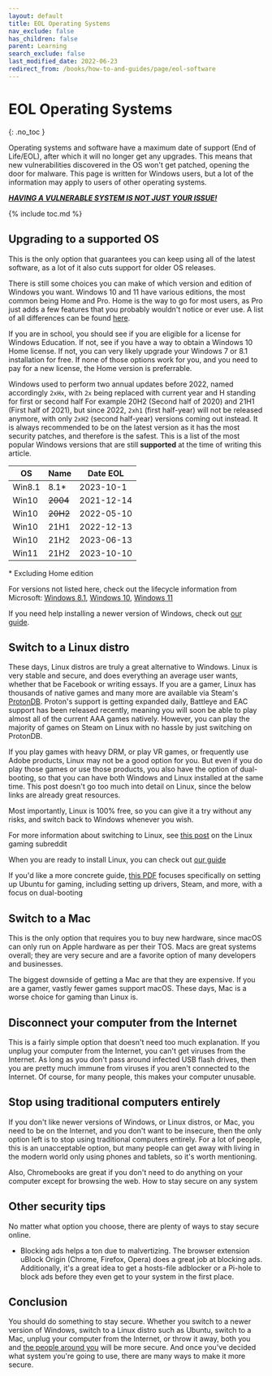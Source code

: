 ```yaml
---
layout: default
title: EOL Operating Systems
nav_exclude: false
has_children: false
parent: Learning
search_exclude: false
last_modified_date: 2022-06-23
redirect_from: /books/how-to-and-guides/page/eol-software
---
```


# EOL Operating Systems
{: .no_toc }

Operating systems and software have a maximum date of support (End of Life/EOL), after which it will no longer get any upgrades. This means that new vulnerabilities discovered in the OS won't get patched, opening the door for malware. This page is written for Windows users, but a lot of the information may apply to users of other operating systems.

***[HAVING A VULNERABLE SYSTEM IS NOT JUST YOUR ISSUE!](/docs/safety-security/security-rant)***

{% include toc.md %}

## Upgrading to a supported OS
This is the only option that guarantees you can keep using all of the latest software, as a lot of it also cuts support for older OS releases.

There is still some choices you can make of which version and edition of Windows you want. Windows 10 and 11 have various editions, the most common being Home and Pro. Home is the way to go for most users, as Pro just adds a few features that you probably wouldn't notice or ever use. A list of all differences can be found [here](https://en.wikipedia.org/wiki/Windows_10_editions#Comparison_chart).

If you are in school, you should see if you are eligible for a license for Windows Education. If not, see if you have a way to obtain a Windows 10 Home license. If not, you can very likely upgrade your Windows 7 or 8.1 installation for free. If none of those options work for you, and you need to pay for a new license, the Home version is preferrable.

Windows used to perform two annual updates before 2022, named accordingly `2xHx`, with `2x` being replaced with current year and H standing for first or second half For example 20H2 (Second half of 2020) and 21H1 (First half of 2021), but since 2022, `2xh1` (first half-year) will not be released anymore, with only `2xH2` (second half-year) versions coming out instead. It is always recommended to be on the latest version as it has the most security patches, and therefore is the safest. This is a list of the most popular Windows versions that are still **supported** at the time of writing this article.

|OS|Name|Date EOL|
|-|-|-|
|Win8.1|8.1*|2023-10-1|
|Win10|~~2004~~|2021-12-14|
|Win10|~~20H2~~|2022-05-10|
|Win10|21H1|2022-12-13|
|Win10|21H2|2023-06-13|
|Win11|21H2|2023-10-10|

\* Excluding Home edition

For versions not listed here, check out the lifecycle information from Microsoft: [Windows 8.1](https://docs.microsoft.com/en-us/lifecycle/products/windows-81), [Windows 10](https://docs.microsoft.com/en-us/lifecycle/products/windows-10-home-and-pro), [Windows 11](https://docs.microsoft.com/en-us/lifecycle/products/windows-11-home-and-pro-version-21h2)

If you need help installing a newer version of Windows, check out [our guide](/windows).
## Switch to a Linux distro

These days, Linux distros are truly a great alternative to Windows. Linux is very stable and secure, and does everything an average user wants, whether that be Facebook or writing essays. If you are a gamer, Linux has thousands of native games and many more are available via Steam's [ProtonDB](https://www.protondb.com/). Proton's support is getting expanded daily, Battleye and EAC support has been released  recently, meaning you will soon be able to play almost all of the current AAA games natively. However, you can play the majority of games on Steam on Linux with no hassle by just switching on ProtonDB.

If you play games with heavy DRM, or play VR games, or frequently use Adobe products, Linux may not be a good option for you. But even if you do play those games or use those products, you also have the option of dual-booting, so that you can have both Windows and Linux installed at the same time. This post doesn't go too much into detail on Linux, since the below links are already great resources.

Most importantly, Linux is 100% free, so you can give it a try without any risks, and switch back to Windows whenever you wish.

For more information about switching to Linux, see [this post](https://www.reddit.com/r/linux_gaming/comments/edaq0s/guide_migrating_to_linux_in_2020/) on the Linux gaming subreddit

When you are ready to install Linux, you can check out [our guide](/docs/installations/install-linux)

If you'd like a more concrete guide, [this PDF](https://github.com/aaronfranke/Linux-tools/raw/master/ubuntu-only/qsg.pdf) focuses specifically on setting up Ubuntu for gaming, including setting up drivers, Steam, and more, with a focus on dual-booting
## Switch to a Mac

This is the only option that requires you to buy new hardware, since macOS can only run on Apple hardware as per their TOS. Macs are great systems overall; they are very secure and are a favorite option of many developers and businesses.

The biggest downside of getting a Mac are that they are expensive. If you are a gamer, vastly fewer games support macOS. These days, Mac is a worse choice for gaming than Linux is.

## Disconnect your computer from the Internet

This is a fairly simple option that doesn't need too much explanation. If you unplug your computer from the Internet, you can't get viruses from the Internet. As long as you don't pass around infected USB flash drives, then you are pretty much immune from viruses if you aren't connected to the Internet. Of course, for many people, this makes your computer unusable.

## Stop using traditional computers entirely

If you don't like newer versions of Windows, or Linux distros, or Mac, you need to be on the Internet, and you don't want to be insecure, then the only option left is to stop using traditional computers entirely. For a lot of people, this is an unacceptable option, but many people can get away with living in the modern world only using phones and tablets, so it's worth mentioning.

Also, Chromebooks are great if you don't need to do anything on your computer except for browsing the web.
How to stay secure on any system

## Other security tips
No matter what option you choose, there are plenty of ways to stay secure online.

* Blocking ads helps a ton due to malvertizing. The browser extension uBlock Origin (Chrome, Firefox, Opera) does a great job at blocking ads. Additionally, it's a great idea to get a hosts-file adblocker or a Pi-hole to block ads before they even get to your system in the first place.

<!--
* The browser extension HTTPS Everywhere (Chrome, Firefox, Opera) will automatically redirect you to the secure version of a website, if there is one. Firefox offers a native tool that does the same, you can check out the guide on how to enable it [here](https://blog.mozilla.org/security/2020/11/17/firefox-83-introduces-https-only-mode/). This is a simple and easy way to improve your security while browsing the web. 
-->

## Conclusion

You should do something to stay secure. Whether you switch to a newer version of Windows, switch to a Linux distro such as Ubuntu, switch to a Mac, unplug your computer from the Internet, or throw it away, both you and [the people around you](/docs/safety-security/security-rant) will be more secure. And once you've decided what system you're going to use, there are many ways to make it more secure.
